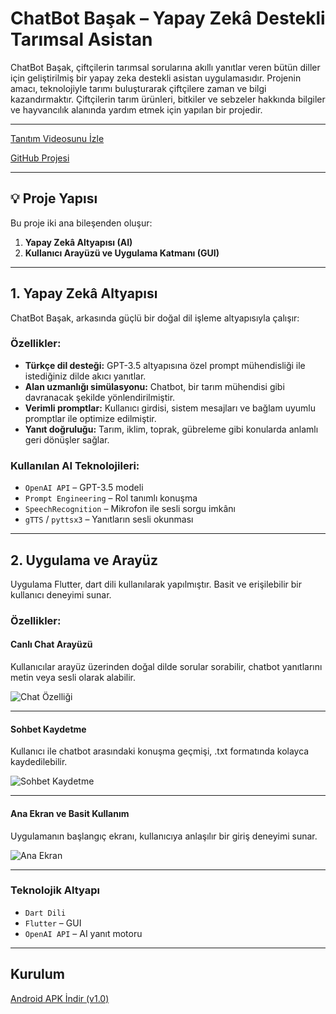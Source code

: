 # ChatBot Başak – Yapay Zekâ Destekli Tarımsal Asistan

ChatBot Başak, çiftçilerin tarımsal sorularına akıllı yanıtlar veren bütün diller için geliştirilmiş bir yapay zeka destekli asistan uygulamasıdır. Projenin amacı, teknolojiyle tarımı buluşturarak çiftçilere zaman ve bilgi kazandırmaktır. Çiftçilerin tarım ürünleri, bitkiler ve sebzeler hakkında bilgiler ve hayvancılık alanında yardım etmek için yapılan bir projedir.

---

[Tanıtım Videosunu İzle](https://www.youtube.com/watch?v=CBq4J4ReHJU)  


[GitHub Projesi](https://github.com/AhmetBahr/Ai_Bot)

---

## 💡 Proje Yapısı

Bu proje iki ana bileşenden oluşur:

1. **Yapay Zekâ Altyapısı (AI)**
2. **Kullanıcı Arayüzü ve Uygulama Katmanı (GUI)**

---

## 1. Yapay Zekâ Altyapısı

ChatBot Başak, arkasında güçlü bir doğal dil işleme altyapısıyla çalışır:

### Özellikler:

- **Türkçe dil desteği:** GPT-3.5 altyapısına özel prompt mühendisliği ile istediğiniz dilde akıcı yanıtlar.
- **Alan uzmanlığı simülasyonu:** Chatbot, bir tarım mühendisi gibi davranacak şekilde yönlendirilmiştir.
- **Verimli promptlar:** Kullanıcı girdisi, sistem mesajları ve bağlam uyumlu promptlar ile optimize edilmiştir.
- **Yanıt doğruluğu:** Tarım, iklim, toprak, gübreleme gibi konularda anlamlı geri dönüşler sağlar.

### Kullanılan AI Teknolojileri:

- `OpenAI API` – GPT-3.5 modeli
- `Prompt Engineering` – Rol tanımlı konuşma
- `SpeechRecognition` – Mikrofon ile sesli sorgu imkânı
- `gTTS` / `pyttsx3` – Yanıtların sesli okunması

---

## 2. Uygulama ve Arayüz

Uygulama Flutter, dart dili kullanılarak yapılmıştır. Basit ve erişilebilir bir kullanıcı deneyimi sunar.

### Özellikler:

#### Canlı Chat Arayüzü
Kullanıcılar arayüz üzerinden doğal dilde sorular sorabilir, chatbot yanıtlarını metin veya sesli olarak alabilir.

![Chat Özelliği](https://imgur.com/gallery/writing-chatbot-knnvFYA)

---

#### Sohbet Kaydetme
Kullanıcı ile chatbot arasındaki konuşma geçmişi, .txt formatında kolayca kaydedilebilir.

![Sohbet Kaydetme](https://imgur.com/gallery/save-chat-xfaP12u)

---

#### Ana Ekran ve Basit Kullanım
Uygulamanın başlangıç ekranı, kullanıcıya anlaşılır bir giriş deneyimi sunar.

![Ana Ekran](https://imgur.com/gallery/main-screen-Yl0JcSa)

---

### Teknolojik Altyapı

- `Dart Dili`
- `Flutter` – GUI
- `OpenAI API` – AI yanıt motoru

---

## Kurulum

[Android APK İndir (v1.0)](https://github.com/AhmetBahr/Ai_Bot/tree/main/releases/download/v1.0)
